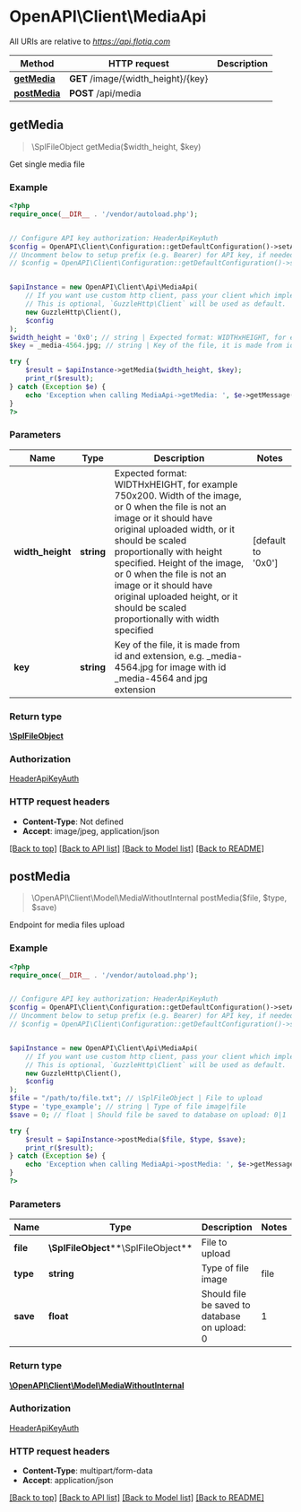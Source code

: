 # OpenAPI\Client\MediaApi

All URIs are relative to *https://api.flotiq.com*

Method | HTTP request | Description
------------- | ------------- | -------------
[**getMedia**](MediaApi.md#getMedia) | **GET** /image/{width_height}/{key} | 
[**postMedia**](MediaApi.md#postMedia) | **POST** /api/media | 



## getMedia

> \SplFileObject getMedia($width_height, $key)



Get single media file

### Example

```php
<?php
require_once(__DIR__ . '/vendor/autoload.php');


// Configure API key authorization: HeaderApiKeyAuth
$config = OpenAPI\Client\Configuration::getDefaultConfiguration()->setApiKey('X-AUTH-TOKEN', 'YOUR_API_KEY');
// Uncomment below to setup prefix (e.g. Bearer) for API key, if needed
// $config = OpenAPI\Client\Configuration::getDefaultConfiguration()->setApiKeyPrefix('X-AUTH-TOKEN', 'Bearer');


$apiInstance = new OpenAPI\Client\Api\MediaApi(
    // If you want use custom http client, pass your client which implements `GuzzleHttp\ClientInterface`.
    // This is optional, `GuzzleHttp\Client` will be used as default.
    new GuzzleHttp\Client(),
    $config
);
$width_height = '0x0'; // string | Expected format: WIDTHxHEIGHT, for example 750x200. Width of the image, or 0 when the file is not an image or it should have original uploaded width, or it should be scaled proportionally with height specified. Height of the image, or 0 when the file is not an image or it should have original uploaded height, or it should be scaled proportionally with width specified
$key = _media-4564.jpg; // string | Key of the file, it is made from id and extension, e.g. _media-4564.jpg for image with id _media-4564 and jpg extension

try {
    $result = $apiInstance->getMedia($width_height, $key);
    print_r($result);
} catch (Exception $e) {
    echo 'Exception when calling MediaApi->getMedia: ', $e->getMessage(), PHP_EOL;
}
?>
```

### Parameters


Name | Type | Description  | Notes
------------- | ------------- | ------------- | -------------
 **width_height** | **string**| Expected format: WIDTHxHEIGHT, for example 750x200. Width of the image, or 0 when the file is not an image or it should have original uploaded width, or it should be scaled proportionally with height specified. Height of the image, or 0 when the file is not an image or it should have original uploaded height, or it should be scaled proportionally with width specified | [default to &#39;0x0&#39;]
 **key** | **string**| Key of the file, it is made from id and extension, e.g. _media-4564.jpg for image with id _media-4564 and jpg extension |

### Return type

[**\SplFileObject**](../Model/\SplFileObject.md)

### Authorization

[HeaderApiKeyAuth](../../README.md#HeaderApiKeyAuth)

### HTTP request headers

- **Content-Type**: Not defined
- **Accept**: image/jpeg, application/json

[[Back to top]](#) [[Back to API list]](../../README.md#documentation-for-api-endpoints)
[[Back to Model list]](../../README.md#documentation-for-models)
[[Back to README]](../../README.md)


## postMedia

> \OpenAPI\Client\Model\MediaWithoutInternal postMedia($file, $type, $save)



Endpoint for media files upload

### Example

```php
<?php
require_once(__DIR__ . '/vendor/autoload.php');


// Configure API key authorization: HeaderApiKeyAuth
$config = OpenAPI\Client\Configuration::getDefaultConfiguration()->setApiKey('X-AUTH-TOKEN', 'YOUR_API_KEY');
// Uncomment below to setup prefix (e.g. Bearer) for API key, if needed
// $config = OpenAPI\Client\Configuration::getDefaultConfiguration()->setApiKeyPrefix('X-AUTH-TOKEN', 'Bearer');


$apiInstance = new OpenAPI\Client\Api\MediaApi(
    // If you want use custom http client, pass your client which implements `GuzzleHttp\ClientInterface`.
    // This is optional, `GuzzleHttp\Client` will be used as default.
    new GuzzleHttp\Client(),
    $config
);
$file = "/path/to/file.txt"; // \SplFileObject | File to upload
$type = 'type_example'; // string | Type of file image|file
$save = 0; // float | Should file be saved to database on upload: 0|1

try {
    $result = $apiInstance->postMedia($file, $type, $save);
    print_r($result);
} catch (Exception $e) {
    echo 'Exception when calling MediaApi->postMedia: ', $e->getMessage(), PHP_EOL;
}
?>
```

### Parameters


Name | Type | Description  | Notes
------------- | ------------- | ------------- | -------------
 **file** | **\SplFileObject****\SplFileObject**| File to upload |
 **type** | **string**| Type of file image|file |
 **save** | **float**| Should file be saved to database on upload: 0|1 | [optional] [default to 0]

### Return type

[**\OpenAPI\Client\Model\MediaWithoutInternal**](../Model/MediaWithoutInternal.md)

### Authorization

[HeaderApiKeyAuth](../../README.md#HeaderApiKeyAuth)

### HTTP request headers

- **Content-Type**: multipart/form-data
- **Accept**: application/json

[[Back to top]](#) [[Back to API list]](../../README.md#documentation-for-api-endpoints)
[[Back to Model list]](../../README.md#documentation-for-models)
[[Back to README]](../../README.md)

